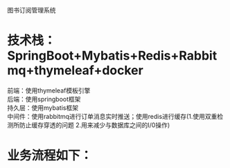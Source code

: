 图书订阅管理系统
# 技术栈：SpringBoot+Mybatis+Redis+Rabbitmq+thymeleaf+docker

前端：使用thymeleaf模板引擎  
后端：使用springboot框架  
持久层：使用mybatis框架  
中间件：使用rabbitmq进行订单消息实时推送；使用redis进行缓存(1.使用双重检测所防止缓存穿透的问题 2.用来减少与数据库之间的I/0操作)  
# 业务流程如下：  
